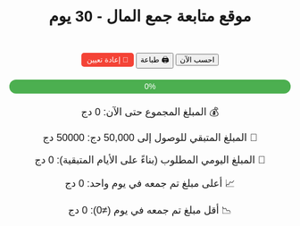 <!DOCTYPE html><html lang="ar">
<head>
  <meta charset="UTF-8">
  <meta name="viewport" content="width=device-width, initial-scale=1.0">
  <title>متابعة جمع المال - 30 يوم</title>
  <style>
    body {
      font-family: Arial, sans-serif;
      direction: rtl;
      text-align: center;
      padding: 20px;
    }
    .day-inputs {
      display: flex;
      overflow-x: auto;
      gap: 5px;
      margin-bottom: 20px;
    }
    .day-inputs input {
      width: 60px;
      padding: 5px;
      text-align: center;
    }
    .stats {
      margin-top: 20px;
      font-size: 18px;
    }
    canvas {
      max-width: 100%;
      margin-top: 30px;
    }
    .progress-bar {
      width: 100%;
      height: 25px;
      background: #e0e0e0;
      border-radius: 12px;
      overflow: hidden;
      margin-top: 20px;
    }
    .progress {
      height: 100%;
      background-color: #4caf50;
      text-align: center;
      color: white;
      line-height: 25px;
    }
    .reset-btn {
      margin-top: 10px;
      background-color: #f44336;
      color: white;
      padding: 5px 10px;
      border: none;
      border-radius: 5px;
      cursor: pointer;
    }
    @media print {
      button, canvas, .reset-btn { display: none; }
    }
  </style>
</head>
<body>
  <h1>موقع متابعة جمع المال - 30 يوم</h1>  <div class="day-inputs" id="inputsContainer"></div><button onclick="calculate()">احسب الآن</button> <button onclick="window.print()">🖨️ طباعة</button> <button class="reset-btn" onclick="resetData()">🔄 إعادة تعيين</button>

  <div class="progress-bar">
    <div class="progress" id="progressBar">0%</div>
  </div>  <div class="stats">
    <p>💰 المبلغ المجموع حتى الآن: <span id="collected">0</span> دج</p>
    <p>🎯 المبلغ المتبقي للوصول إلى 50,000 دج: <span id="remaining">50000</span> دج</p>
    <p>📆 المبلغ اليومي المطلوب (بناءً على الأيام المتبقية): <span id="dailyNeeded">0</span> دج</p>
    <p>📈 أعلى مبلغ تم جمعه في يوم واحد: <span id="maxDay">0</span> دج</p>
    <p>📉 أقل مبلغ تم جمعه في يوم (≠0): <span id="minDay">0</span> دج</p>
  </div><canvas id="progressChart"></canvas>

  <script src="https://cdn.jsdelivr.net/npm/chart.js"></script>  <script>
    const target = 50000;
    const container = document.getElementById('inputsContainer');

    for (let i = 1; i <= 30; i++) {
      const input = document.createElement('input');
      input.type = 'number';
      input.min = 0;
      input.placeholder = `يوم ${i}`;
      input.className = 'day';
      input.value = localStorage.getItem(`day${i}`) || '';
      input.addEventListener('input', () => {
        localStorage.setItem(`day${i}`, input.value);
      });
      container.appendChild(input);
    }

    function calculate() {
      const inputs = document.querySelectorAll('.day');
      let total = 0;
      let filledDays = 0;
      let values = [];
      let min = Infinity;
      let max = -Infinity;

      inputs.forEach((input, index) => {
        const val = parseFloat(input.value);
        if (!isNaN(val)) {
          total += val;
          filledDays++;
          if (val > max) max = val;
          if (val < min && val > 0) min = val;
        }
        values[index] = isNaN(val) ? 0 : val;
      });

      const remaining = Math.max(0, target - total);
      const daysLeft = 30 - filledDays;
      const dailyNeeded = daysLeft > 0 ? Math.ceil(remaining / daysLeft) : 0;
      const percentage = Math.min(100, Math.floor((total / target) * 100));

      document.getElementById('collected').innerText = total;
      document.getElementById('remaining').innerText = remaining;
      document.getElementById('dailyNeeded').innerText = dailyNeeded;
      document.getElementById('maxDay').innerText = max > 0 ? max : 0;
      document.getElementById('minDay').innerText = min !== Infinity ? min : 0;
      document.getElementById('progressBar').style.width = percentage + '%';
      document.getElementById('progressBar').innerText = percentage + '%';

      updateChart(values);
    }

    let chart;
    function updateChart(data) {
      const ctx = document.getElementById('progressChart').getContext('2d');
      if (chart) chart.destroy();
      chart = new Chart(ctx, {
        type: 'bar',
        data: {
          labels: Array.from({ length: 30 }, (_, i) => `يوم ${i + 1}`),
          datasets: [{
            label: 'الدخل اليومي',
            data: data,
            backgroundColor: 'rgba(54, 162, 235, 0.6)',
          }]
        },
        options: {
          responsive: true,
          scales: {
            y: {
              beginAtZero: true
            }
          }
        }
      });
    }

    function resetData() {
      if (confirm("هل أنت متأكد أنك تريد إعادة تعيين كل البيانات؟")) {
        for (let i = 1; i <= 30; i++) {
          localStorage.removeItem(`day${i}`);
        }
        location.reload();
      }
    }

    window.addEventListener('load', calculate);
  </script></body>
</html>
